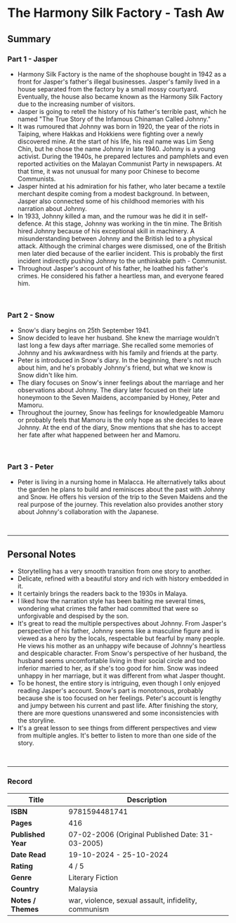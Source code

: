 # The Harmony Silk Factory - Tash Aw

## Summary
### Part 1 - Jasper
- Harmony Silk Factory is the name of the shophouse bought in 1942 as a front for Jasper's father's illegal businesses. Jasper's family lived in a house separated from the factory by a small mossy courtyard. Eventually, the house also became known as the Harmony Silk Factory due to the increasing number of visitors.
- Jasper is going to retell the history of his father's terrible past, which he named "The True Story of the Infamous Chinaman Called Johnny."
- It was rumoured that Johnny was born in 1920, the year of the riots in Taiping, where Hakkas and Hokkiens were fighting over a newly discovered mine. At the start of his life, his real name was Lim Seng Chin, but he chose the name Johnny in late 1940. Johnny is a young activist. During the 1940s, he prepared lectures and pamphlets and even reported activities on the Malayan Communist Party in newspapers. At that time, it was not unusual for many poor Chinese to become Communists.
- Jasper hinted at his admiration for his father, who later became a textile merchant despite coming from a modest background. In between, Jasper also connected some of his childhood memories with his narration about Johnny.
- In 1933, Johnny killed a man, and the rumour was he did it in self-defence. At this stage, Johnny was working in the tin mine. The British hired Johnny because of his exceptional skill in machinery. A misunderstanding between Johnny and the British led to a physical attack. Although the criminal charges were dismissed, one of the British men later died because of the earlier incident. This is probably the first incident indirectly pushing Johnny to the unthinkable path - Communist.
- Throughout Jasper's account of his father, he loathed his father's crimes. He considered his father a heartless man, and everyone feared him.
<br>

### Part 2 - Snow
- Snow's diary begins on 25th September 1941.
- Snow decided to leave her husband. She knew the marriage wouldn't last long a few days after marriage. She recalled some memories of Johnny and his awkwardness with his family and friends at the party.
- Peter is introduced in Snow's diary. In the beginning, there's not much about him, and he's probably Johnny's friend, but what we know is Snow didn't like him.
- The diary focuses on Snow's inner feelings about the marriage and her observations about Johnny. The diary later focused on their late honeymoon to the Seven Maidens, accompanied by Honey, Peter and Mamoru.
- Throughout the journey, Snow has feelings for knowledgeable Mamoru or probably feels that Mamoru is the only hope as she decides to leave Johnny. At the end of the diary, Snow mentions that she has to accept her fate after what happened between her and Mamoru.
<br>

### Part 3 - Peter
- Peter is living in a nursing home in Malacca. He alternatively talks about the garden he plans to build and reminisces about the past with Johnny and Snow. He offers his version of the trip to the Seven Maidens and the real purpose of the journey. This revelation also provides another story about Johnny's collaboration with the Japanese.
<br>

***

## Personal Notes
- Storytelling has a very smooth transition from one story to another.
- Delicate, refined with a beautiful story and rich with history embedded in it.
- It certainly brings the readers back to the 1930s in Malaya.
- I liked how the narration style has been baiting me several times, wondering what crimes the father had committed that were so unforgivable and despised by the son.
- It's great to read the multiple perspectives about Johnny. From Jasper's perspective of his father, Johnny seems like a masculine figure and is viewed as a hero by the locals, respectable but fearful by many people. He views his mother as an unhappy wife because of Johnny's heartless and despicable character. From Snow's perspective of her husband, the husband seems uncomfortable living in their social circle and too inferior married to her, as if she's too good for him. Snow was indeed unhappy in her marriage, but it was different from what Jasper thought.
- To be honest, the entire story is intriguing, even though I only enjoyed reading Jasper's account. Snow's part is monotonous, probably because she is too focused on her feelings. Peter's account is lengthy and jumpy between his current and past life. After finishing the story, there are more questions unanswered and some inconsistencies with the storyline.
- It's a great lesson to see things from different perspectives and view from multiple angles. It's better to listen to more than one side of the story.
<br>

***


### Record
| Title | Description |
| -- | -- |
| **ISBN** | 9781594481741|
| **Pages** | 416 |
| **Published Year** | 07-02-2006 (Original Published Date: 31-03-2005) |
| **Date Read** | 19-10-2024 - 25-10-2024 |
| **Rating** | 4 / 5 |
| **Genre** | Literary Fiction |
| **Country** | Malaysia |
| **Notes / Themes** | war, violence, sexual assault, infidelity, communism |
